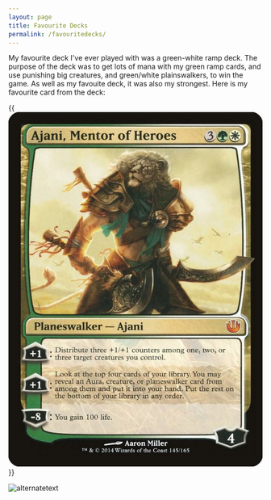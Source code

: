 ```yaml
---
layout: page
title: Favourite Decks
permalink: /favouritedecks/
---
```


My favourite deck I've ever played with was a green-white ramp deck. The purpose of the deck was to get lots of mana with my green ramp cards, and 
use punishing big creatures, and green/white plainswalkers, to win the game. As well as my favouite deck, it was also my strongest. Here is my favourite card from the deck:   <article class="post-content">
    {{ <img src="./Photos/Ajani.jpg" alt="Ajani, Mentor of Heros"> }}
  </article>
<img src="https://www.tcgplayer.com/product/82189/magic-journey-into-nyx-ajani-mentor-of-heroes?Language=English" alt="alternatetext">
